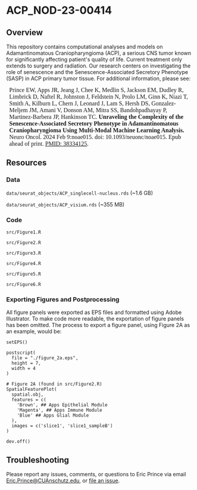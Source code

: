 # ACP_NOD-23-00414

## Overview

This repository contains computational analyses and models on Adamantinomatous Craniopharyngioma (ACP), a serious CNS tumor known for significantly affecting patient's quality of life. Current treatment only extends to surgery and radiation. Our research centers on investigating the role of senescence and the Senescence-Associated Secretory Phenotype (SASP) in ACP primary tumor tissue. For additional information, please see:

<div style="text-align: 'justify'; font-family: 'Times New Roman'; padding-left: 8px; padding-right: 8px; font-size: 16px">Prince EW, Apps JR, Jeang J, Chee K, Medlin S, Jackson EM, Dudley R, Limbrick D, Naftel R, Johnston J, Feldstein N, Prolo LM, Ginn K, Niazi T, Smith A, Kilburn L, Chern J, Leonard J, Lam S, Hersh DS, Gonzalez-Meljem JM, Amani V, Donson AM, Mitra SS, Bandohpadhayay P, Martinez-Barbera JP, Hankinson TC. <span style="font-weight: bold">Unraveling the Complexity of the Senescence-Associated Secretory Phenotype in Adamantinomatous Craniopharyngioma Using Multi-Modal Machine Learning Analysis.</span> Neuro Oncol. 2024 Feb 9:noae015. doi: 10.1093/neuonc/noae015. Epub ahead of print. <a href='https://pubmed.ncbi.nlm.nih.gov/38334125/'>PMID: 38334125</a>.</div>

## Resources



### Data

`data/seurat_objects/ACP_singlecell-nucleus.rds` (~1.6 GB)

`data/seurat_objects/ACP_visium.rds` (~355 MB)


### Code

`src/Figure1.R`

`src/Figure2.R`

`src/Figure3.R`

`src/Figure4.R`

`src/Figure5.R`

`src/Figure6.R`

### Exporting Figures and Postprocessing

All figure panels were exported as EPS files and formatted using Adobe Illustrator. To make code more readable, the exportation of figure panels has been omitted. The process to export a figure panel, using Figure 2A as an example, would be:

```
setEPS()

postscript(
  file = "./figure_2a.eps",
  height = 7,
  width = 4
)

# Figure 2A (found in src/Figure2.R)
SpatialFeaturePlot(
  spatial.obj,
  features = c(
    'Brown', ## Apps Epithelial Module
    'Magenta', ## Apps Immune Module
    'Blue' ## Apps Glial Module
  ),
  images = c('slice1', 'slice1_sampleB')
)

dev.off()
```


## Troubleshooting

Please report any issues, comments, or questions to Eric Prince via email [Eric.Prince\@CUAnschutz.edu](mailto:Eric.Prince@CUAnschutz.edu), or [file an issue](https://github.com/LeRicNet/ACP_NOD-23-00414/issues).
